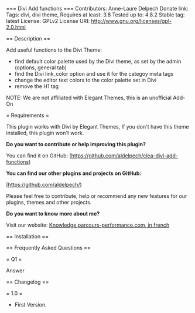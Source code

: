 === Divi Add functions  ===
Contributors: Anne-Laure Delpech
Donate link: 
Tags: divi, divi theme, 
Requires at least: 3.8
Tested up to: 4.8.2
Stable tag: latest
License: GPLv2
License URI: http://www.gnu.org/licenses/gpl-2.0.html

== Description ==

Add useful functions to the Divi Theme: 

* find default color palette used by the Divi theme, as set by the admin (options, general tab)
* find the Divi link_color option and use it for the categoy meta tags
* change the editor text colors to the color palette set in Divi
* remove the H1 tag


NOTE: We are not affiliated with Elegant Themes, this is an unofficial Add-On

= Requirements =

This plugin works with Divi by Elegant Themes,  If you don't have this theme installed, this plugin won't work.

**Do you want to contribute or help improving this plugin?**

You can find it on GitHub: [https://github.com/aldelpech/clea-divi-add-functions)

**You can find our other plugins and projects on GitHub:**

[https://github.com/aldelpech/)

Please feel free to contribute, help or recommend any new features for our plugins, themes and other projects.

**Do you want to know more about me?**

Visit our website: [Knowledge.parcours-performance.com, in french](https://knowledge.parcours-performance.com/)

== Installation ==



== Frequently Asked Questions ==

= Q1 =

Answer


== Changelog ==


= 1.0 =

* First Version.

